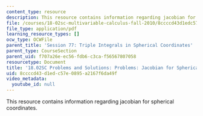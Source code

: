 ```yaml
---
content_type: resource
description: This resource contains information regarding jacobian for spherical coordinates.
file: /courses/18-02sc-multivariable-calculus-fall-2010/8ccccd43d1edc57e0895a2167f6da49f_MIT18_02SC_pb_77_comb.pdf
file_type: application/pdf
learning_resource_types: []
ocw_type: OCWFile
parent_title: 'Session 77: Triple Integrals in Spherical Coordinates'
parent_type: CourseSection
parent_uid: f707a26e-ec56-fdb6-c3ca-f56567807058
resourcetype: Document
title: '18.02SC Problems and Solutions: Problems: Jacobian for Spherical Coordinates'
uid: 8ccccd43-d1ed-c57e-0895-a2167f6da49f
video_metadata:
  youtube_id: null
---
```

This resource contains information regarding jacobian for spherical coordinates.

